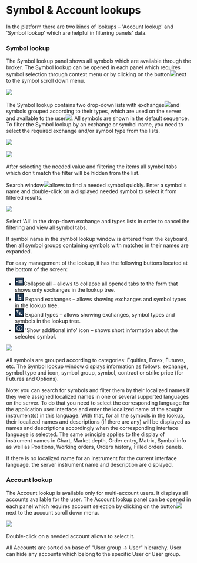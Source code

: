 # Symbol & Account lookups

In the platform there are two kinds of lookups – 'Account lookup' and 'Symbol lookup' which are helpful in filtering panels' data. 

### Symbol lookup

The Symbol lookup panel shows all symbols which are available through the broker. The Symbol lookup can be opened in each panel which requires symbol selection through context menu or by clicking on the button![](../../../.gitbook/assets/artboard1.png)next to the symbol scroll down menu.

![](../../../.gitbook/assets/symbol-lookup-copy.jpg)


The Symbol lookup contains two drop-down lists with exchanges![](../../../.gitbook/assets/all-exchanges_116_22.png)and symbols grouped according to their types, which are used on the server and available to the user![](../../../.gitbook/assets/all-types_116_22.png). All symbols are shown in the default sequence. To filter the Symbol lookup by an exchange or symbol name, you need to select the required exchange and/or symbol type from the lists.

![](../../../.gitbook/assets/short-list-exchanges_196_292.png)

![](../../../.gitbook/assets/short-list-types-196_202.png)

After selecting the needed value and filtering the items all symbol tabs which don't match the filter will be hidden from the list.

Search window![](../../../.gitbook/assets/search-add-copy.png)allows to find a needed symbol quickly. Enter a symbol's name and double-click on a displayed needed symbol to select it from filtered results.

![](../../../.gitbook/assets/part-of-symbol-lookup_421_207.png)

Select 'All' in the drop-down exchange and types lists in order to cancel the filtering and view all symbol tabs.

If symbol name in the symbol lookup window is entered from the keyboard, then all symbol groups containing symbols with matches in their names are expanded.

For easy management of the lookup, it has the following buttons located at the bottom of the screen:

*  ![](../../../.gitbook/assets/1%20%2865%29.png)Collapse all – allows to collapse all opened tabs to the form that shows only exchanges in the lookup tree.
* ![](../../../.gitbook/assets/2%20%2819%29.png) Expand exchanges – allows showing exchanges and symbol types in the lookup tree.
*  ![](../../../.gitbook/assets/3%20%2834%29.png) Expand types – allows showing exchanges, symbol types and symbols in the lookup tree.
* ![](../../../.gitbook/assets/5%20%288%29.png) 'Show additional info' icon – shows short information about the selected symbol.

![](../../../.gitbook/assets/1-symbol-new-copy.png)

All symbols are grouped according to categories: Equities, Forex, Futures, etc. The Symbol lookup window displays information as follows: exchange, symbol type and icon, symbol group, symbol, contract or strike price \(for Futures and Options\).

Note: you can search for symbols and filter them by their localized names if they were assigned localized names in one or several supported languages on the server. To do that you need to select the corresponding language for the application user interface and enter the localized name of the sought instrument\(s\) in this language. With that, for all the symbols in the lookup, their localized names and descriptions \(if there are any\) will be displayed as names and descriptions accordingly when the corresponding interface language is selected. The same principle applies to the display of instrument names in Chart, Market depth, Order entry, Matrix,  Symbol info as well as Positions, Working orders, Orders history, Filled orders panels.

If there is no localized name for an instrument for the current interface language, the server instrument name and description are displayed. 

### Account lookup

The Account lookup is available only for multi-account users. It displays all accounts available for the user. The Account lookup panel can be opened in each panel which requires account selection by clicking on the button![](../../../.gitbook/assets/artboard1%20%281%29.png)next to the account scroll down menu.

![](../../../.gitbook/assets/account-lookup-test_424.png)

Double-click on a needed account allows to select it.

All Accounts are sorted on base of "User group -&gt; User" hierarchy. User can hide any accounts which belong to the specific User or User group.

